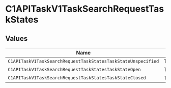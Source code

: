 # C1APITaskV1TaskSearchRequestTaskStates


## Values

| Name                                                         | Value                                                        |
| ------------------------------------------------------------ | ------------------------------------------------------------ |
| `C1APITaskV1TaskSearchRequestTaskStatesTaskStateUnspecified` | TASK_STATE_UNSPECIFIED                                       |
| `C1APITaskV1TaskSearchRequestTaskStatesTaskStateOpen`        | TASK_STATE_OPEN                                              |
| `C1APITaskV1TaskSearchRequestTaskStatesTaskStateClosed`      | TASK_STATE_CLOSED                                            |